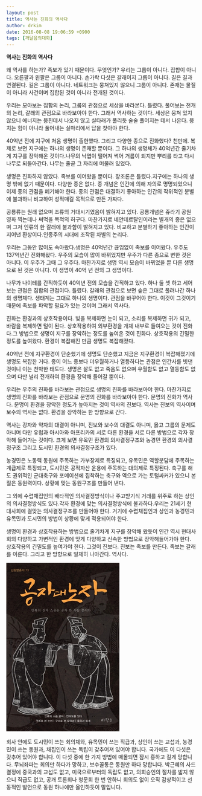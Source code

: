 ```yaml
---
layout: post
title: 역사는 진화의 역사다
author: drkim
date: 2016-08-08 19:06:59 +0900
tags: [깨달음의대화]
---
```

**역사는 진화의 역사다**

  


왜 역사를 하는가? 족보가 있기 때문이다. 무엇인가? 우리는 그룹이 아니다. 집합이 아니다. 오른팔과 왼팔은 그룹이 아니다. 손가락 다섯은 갈래이지 그룹이 아니다. 길은 길과 연결된다. 길은 그룹이 아니다. 네트워크는 뭉쳐있지 않으니 그룹이 아니다. 존재는 물질이 아니라 사건이며 집합된 것이 아니라 전개된 것이다. 

  


우리는 모아보는 집합의 논리, 그룹의 관점으로 세상을 바라본다. 틀렸다. 풀어보는 전개의 논리, 갈래의 관점으로 바라보아야 한다. 그래서 역사하는 것이다. 세상은 뭉쳐 있지 않으니 에너지는 뭉친데서 나오지 않고 실타래가 풀리듯 술술 풀어지는 데서 나온다. 뭉치는 힘이 아니라 풀어내는 실마리에서 답을 찾아야 한다.

  


40억년 전에 지구에 처음 생명이 출현했다. 그리고 다양한 종으로 진화했다? 천만에. 복제로 보면 지구에는 하나의 생명이 존재할 뿐이다. 그 하나의 생명체가 40억년간 줄기차게 지구를 장악해온 것이다.나무의 낙엽이 떨어져 썩어 거름이 되지만 뿌리를 타고 다시 나무로 되돌아간다. 나무는 줄곧 그 자리에 머물러 있었다.

  


생명은 진화하지 않았다. 족보를 이어왔을 뿐이다. 창조론은 틀렸다.지구에는 하나의 생명 밖에 없기 때문이다. 다양한 종은 없다. 종 개념은 인간에 의해 자의로 명명되었으니 이제 종의 관점을 폐기해야 한다. 종의 관점은 대결하기 좋아하는 인간의 작위적인 분별에 불과하니 비교하여 성적매길 목적으로 만든 가짜다.

  


공룡류는 원래 없으며 조류의 거대시기였음이 밝혀지고 있다. 공룡개념은 쥬라기 공원 영화 찍는데나 써먹을 목적의 허구다. 마찬가지로 네안데르탈인이라는 별개의 종은 없으며 그저 인류의 한 갈래에 불과함이 밝혀지고 있다. 비교하고 분별하기 좋아하는 인간이 지어낸 환상이다.인종주의 시대에 조작된 차별의 논리다.

  


우리는 그동안 많이도 속아왔다.생명은 40억년간 끊임없이 족보를 이어왔다. 우주도 137억년간 진화해왔다. 우주의 모습이 많이 바뀌었지만 우주가 다른 종으로 변한 것은 아니다. 이 우주가 그때 그 우주다. 마찬가지로 생명 역시 모습이 바뀌었을 뿐 다른 생명으로 된 것은 아니다. 이 생명이 40억 년 전의 그 생명이다.

  


나무가 나이테를 간직하듯이 40억년 전의 모습을 간직하고 있다. 하나 둘 셋 하고 세어보는 관점은 집합의 관점이다. 틀렸다. 갈래의 관점으로 보면 숲은 그대로 풀려나간 하나의 생명체다. 생태계는 그대로 하나의 생명이다. 관점을 바꾸어야 한다. 이것이 그것이기 때문에 족보를 파악할 필요가 있는 것이며 그래서 역사다. 

  


진화는 환경과의 상호작용이다. 빛을 복제하면 눈이 되고, 소리를 복제하면 귀가 되고, 바람을 복제하면 털이 된다. 상호작용하여 외부환경을 개체 내부로 들여오는 것이 진화다.그 방법으로 생명이 지구를 장악하는 정도를 높여온 것이 진화다. 상호작용의 긴밀한 정도를 높여왔다. 환경이 복잡해진 만큼 생명도 복잡해졌다.

  


40억년 전에 지구환경이 단순했기에 생명도 단순했고 지금은 지구환경이 복잡해졌기에 생명도 복잡한 거다. 종이 어느 종보다 더우월하거나 열등하다는 관점은 인간사를 빗댄 것이니 이는 천박한 태도다. 생명은 삶도 없고 죽음도 없으며 우월함도 없고 열등함도 없으며 다만 널리 전개하여 환경을 장악해 들어갈 뿐이다.

  


우리는 우주의 진화를 바라보는 관점으로 생명의 진화를 바라보아야 한다. 마찬가지로 생명의 진화를 바라보는 관점으로 문명의 진화를 바라보아야 한다. 문명의 진화가 역사다. 문명이 환경을 장악한 정도가 높아지는 것이 역사의 진보다. 역사는 진보의 역사이며 보수의 역사는 없다. 환경을 장악하는 한 방향으로 간다. 

  


역사는 강자와 약자의 대결이 아니며, 진보와 보수의 대결도 아니며, 옳고 그름의 문제도 아니며 다만 유럽과 아시아와 아프리카의 서로 다른 환경을 서로 다른 방법으로 각자 장악해 들어가는 것이다. 크게 보면 유목민 환경의 의사결정구조와 농경민 환경의 의사결정구조 그리고 도시민 환경의 의사결정구조가 있다.

  


농경민은 노동력 동원에 주목하는 가부장제로 특징되고, 유목민은 역할분담에 주목하는 계급제로 특징되고, 도시민은 공적자산 운용에 주목하는 대의제로 특징된다. 축구를 해도 권위적인 군대축구와 포메이션에 집착하는 축구와 역으로 가는 토털싸커가 있으니 본질은 동원력이다. 상황에 맞는 동원구조를 만들어 낸다.

  


그 외에 수렵채집인의 배타적인 의사결정방식이나 주고받기식 거래를 위주로 하는 상인의 의사결정방식도 있다.각자 환경에 맞는 의사결정방식에 불과하다.우리는 21세기 현대사회에 걸맞는 의사결정구조를 만들어야 한다. 거기에 수렵채집인과 상인과 농경민과 유목민과 도시민의 방법이 상황에 맞게 적용되어야 한다.  


생명이 환경과 상호작용하는 방법으로 줄기차게 지구를 장악해 왔듯이 인간 역시 현대사회의 다양하고 가변적인 환경에 맞게 다양하고 신속한 방법으로 장악해들어가야 한다. 상호작용의 긴밀도를 높여가야 한다. 그것이 진보다. 진보는 족보를 만든다. 족보는 갈래를 이룬다. 그리고 한 방향으로 일제히 나아간다. 역사다.

  


  



 ![](/files/attach/images/198/380/739/555.jpg) 

  


회사 안에도 도시민이 쓰는 회의체와, 유목민이 쓰는 직급과, 상인이 쓰는 교섭과, 농경민이 쓰는 동원과, 채집인이 쓰는 독립이 갖추어져 있어야 합니다. 국가에도 이 다섯은 갖추어 있어야 합니다. 이 다섯 중에 한 가지 방법에 매몰되면 잠시 흥하고 길게 망합니다. 무뇌좌파는 회의만 하다가 망하고, 보수꼴통은 동원만 하다 망합니다. 박근혜의 사드결정에 중국과의 교섭도 없고, 미국으로부터의 독립도 없고, 의회승인의 절차를 밟지 않으니 직급도 없고, 공개 토론회나 청문회 한 번 안하니 회의도 없이 오직 감상적이고 선동적인 발언으로 동원 하나에만 올인하듯이 말입니다.